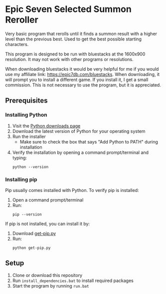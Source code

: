 # Epic Seven Selected Summon Reroller

Very basic program that rerolls until it finds a summon result with a higher level than the previous best. Used to get the best possible starting characters.

This program is designed to be run with bluestacks at the 1600x900 resolution. It may not work with other programs or resolutions.

When downloading bluestacks it would be very helpful for me if you would use my affiliate link: https://epic7db.com/bluestacks. When downloading, it will prompt you to install a different game. If you install it, I get a small commission. This is not necessary to use the program, but it is appreciated.

## Prerequisites

### Installing Python

1. Visit the [Python downloads page](https://www.python.org/downloads/)
2. Download the latest version of Python for your operating system
3. Run the installer
   - Make sure to check the box that says "Add Python to PATH" during installation
4. Verify the installation by opening a command prompt/terminal and typing:
   ```
   python --version
   ```

### Installing pip

Pip usually comes installed with Python. To verify pip is installed:
1. Open a command prompt/terminal
2. Run:
   ```
   pip --version
   ```

If pip is not installed, you can install it by:
1. Download [get-pip.py](https://bootstrap.pypa.io/get-pip.py)
2. Run:
   ```
   python get-pip.py
   ```

## Setup

1. Clone or download this repository
2. Run `install_dependencies.bat` to install required packages
3. Start the program by running `run.bat`

